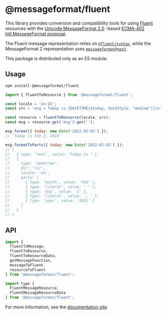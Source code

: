 # @messageformat/fluent

This library provides conversion and compatibility tools for using [Fluent] resources
with the [Unicode MessageFormat 2.0] -based [ECMA-402 Intl.MessageFormat proposal].

The Fluent message representation relies on [`@fluent/syntax`],
while the MessageFormat 2 representation uses [`messageformat@next`].

This package is distributed only as an ES module.

[fluent]: https://projectfluent.org/
[ecma-402 intl.messageformat proposal]: https://github.com/tc39/proposal-intl-messageformat
[unicode messageformat 2.0]: https://github.com/unicode-org/message-format-wg
[`@fluent/syntax`]: https://www.npmjs.com/package/@fluent/syntax
[`messageformat@next`]: https://www.npmjs.com/package/messageformat/v/next

## Usage

```sh
npm install @messageformat/fluent
```

```js
import { fluentToResource } from '@messageformat/fluent';

const locale = 'en-US';
const src = 'msg = Today is {DATETIME($today, dateStyle: "medium")}\n';

const resource = fluentToResource(locale, src);
const msg = resource.get('msg').get('');

msg.format({ today: new Date('2022-02-02') });
// 'Today is Feb 2, 2022'

msg.formatToParts({ today: new Date('2022-02-02') });
// [
//   { type: 'text', value: 'Today is ' },
//   {
//     type: 'datetime',
//     dir: 'ltr',
//     locale: 'en',
//     parts: [
//       { type: 'month', value: 'Feb' },
//       { type: 'literal', value: ' ' },
//       { type: 'day', value: '2' },
//       { type: 'literal', value: ', ' },
//       { type: 'year', value: '2022' }
//     ]
//   }
// ]
```

## API

```js
import {
  fluentToMessage,
  fluentToResource,
  fluentToResourceData,
  getMessageFunction,
  messageToFluent,
  resourceToFluent
} from '@messageformat/fluent';

import type {
  FluentMessageResource,
  FluentMessageResourceData
} from '@messageformat/fluent';
```

For more information, see the [documentation site](http://messageformat.github.io/).
